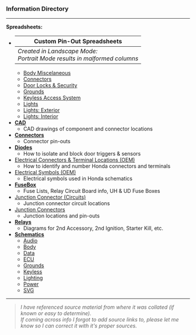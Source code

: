 ### Information Directory ###
---
**Spreadsheets:**
* |  **Custom Pin-Out Spreadsheets**  |
  | - |
  |  _Created in Landscape Mode: <br> Portrait Mode results in malformed columns_  |
  * [Body Miscelaneous](Body%20Miscelaneous.xlsx)
  * [Connectors](Connectors.xlsx)
  * [Door Locks & Security](Door%20Locks%20%26%20Security.xlsx)
  * [Grounds](Grounds.xlsx)
  * [Keyless Access System](Keyless%20Access%20System.xlsx)
  * [Lights](Lights.xlsx)
  * [Lights: Exterior](Lights%20(Exterior).xlsx)
  * [Lights: Interior](Lights%20(Interior).xlsx)
* **[CAD](CAD)**
  * CAD drawings of component and connector locations
* **[Connectors](Connectors)**
  * Connector pin-outs
* **[Diodes](Diodes)**
  * How to isolate and block door triggers & sensors
* [Electrical Connectors & Terminal Locations (OEM)](Electrical%20Connectors%20%26%20Terminal%20Locations%20(OEM).pdf)
  * How to identify and number Honda connectors and terminals
* [Electrical Symbols (OEM)](Electrical%20Symbols%20(OEM).pdf)
  * Electrical symbols used in Honda schematics
* **[FuseBox](FuseBox)**
  * Fuse Lists, Relay Circuit Board info, UH & UD Fuse Boxes
* [Junction Connector (Circuits)](Junction%20Connector%20(Circuits).pdf)
  * Junction connector circuit locations
* [Junction Connectors](Junction%20Connectors.pdf)
  * Junction locations and pin-outs
* **[Relays](Relays)**
  * Diagrams for 2nd Accessory, 2nd Ignition, Starter Kill, etc.
* **[Schematics](Schematics)**
  * [Audio](Schematics/Audio)
  * [Body](Schematics/Body)
  * [Data](Schematics/Data)
  * [ECU](Schematics/ECU)
  * [Grounds](Schematics/Grounds)
  * [Keyless](Schematics/Keyless)
  * [Lighting](Schematics/Lighting)
  * [Power](Schematics/Power)
  * [SVG](Schematics/SVG)
---
> _I have referenced source material from where it was collated (if known or easy to determine). <br>If coming across info I forgot to add source links to, please let me know so I can correct it with it's proper sources._   
